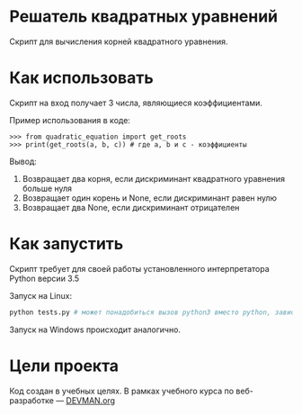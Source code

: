 # Решатель квадратных уравнений

Скрипт для вычисления корней квадратного уравнения.

# Как использовать

Скрипт на вход получает 3 числа, являющиеся коэффициентами.

Пример использования в коде:
```
>>> from quadratic_equation import get_roots
>>> print(get_roots(a, b, c)) # где a, b и c - коэффициенты 
```

Вывод:
1. Возвращает два корня, если дискриминант квадратного уравнения больше нуля
2. Возвращает один корень и None, если дискриминант равен нулю
3. Возвращает два None, если дискриминант отрицателен

# Как запустить

Скрипт требует для своей работы установленного интерпретатора Python версии 3.5

Запуск на Linux:

```bash
python tests.py # может понадобиться вызов python3 вместо python, зависит от настроек операционной системы
```

Запуск на Windows происходит аналогично.

# Цели проекта

Код создан в учебных целях. В рамках учебного курса по веб-разработке ― [DEVMAN.org](https://devman.org)
